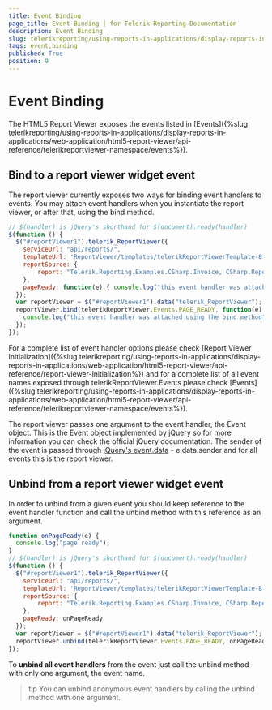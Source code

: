 ```yaml
---
title: Event Binding
page_title: Event Binding | for Telerik Reporting Documentation
description: Event Binding
slug: telerikreporting/using-reports-in-applications/display-reports-in-applications/web-application/html5-report-viewer/event-binding
tags: event,binding
published: True
position: 9
---
```


# Event Binding



The HTML5 Report Viewer exposes the events listed in [Events]({%slug telerikreporting/using-reports-in-applications/display-reports-in-applications/web-application/html5-report-viewer/api-reference/telerikreportviewer-namespace/events%}).       

## Bind to a report viewer widget event

The report viewer currently exposes two ways for binding event handlers to events.           You may attach event handlers when you instantiate the report viewer, or after that, using the bind method.         

    
````js
// $(handler) is jQuery's shorthand for $(document).ready(handler)
$(function () {
  $("#reportViewer1").telerik_ReportViewer({
    serviceUrl: "api/reports/",
    templateUrl: 'ReportViewer/templates/telerikReportViewerTemplate-8.1.14.816.html',
    reportSource: {
        report: "Telerik.Reporting.Examples.CSharp.Invoice, CSharp.ReportLibrary"
    },
    pageReady: function(e) { console.log("this event handler was attached in the constructor"); }
  });
  var reportViewer = $("#reportViewer1").data("telerik_ReportViewer");
  reportViewer.bind(telerikReportViewer.Events.PAGE_READY, function(e) {
    console.log("this event handler was attached using the bind method");
  });
});
````

For a complete list of event handler options please check [Report Viewer Initialization]({%slug telerikreporting/using-reports-in-applications/display-reports-in-applications/web-application/html5-report-viewer/api-reference/report-viewer-initialization%})           and for a complete list of all event names exposed through telerikReportViewer.Events please check           [Events]({%slug telerikreporting/using-reports-in-applications/display-reports-in-applications/web-application/html5-report-viewer/api-reference/telerikreportviewer-namespace/events%}).         

The report viewer passes one argument to the event handler, the Event object.           This is the Event object implemented by jQuery so for more information you can check the official jQuery documentation.           The sender of the event is passed through             [jQuery's event.data](https://api.jquery.com/event.data/)  - e.data.sender and for all events this is the report viewer.         

## Unbind from a report viewer widget event

In order to unbind from a given event you should keep reference to the event handler function and           call the unbind method with this reference as an argument.         

    
````js
function onPageReady(e) {
  console.log("page ready");
}
// $(handler) is jQuery's shorthand for $(document).ready(handler)
$(function () {
  $("#reportViewer1").telerik_ReportViewer({
    serviceUrl: "api/reports/",
    templateUrl: 'ReportViewer/templates/telerikReportViewerTemplate-8.1.14.816.html',
    reportSource: {
        report: "Telerik.Reporting.Examples.CSharp.Invoice, CSharp.ReportLibrary"
    },
    pageReady: onPageReady
  });
  var reportViewer = $("#reportViewer1").data("telerik_ReportViewer");
  reportViewer.unbind(telerikReportViewer.Events.PAGE_READY, onPageReady);
});
````

To __unbind all event handlers__  from the event just call the unbind method with only one argument, the event name.         

>tip You can unbind anonymous event handlers by calling the unbind method with one argument.           

